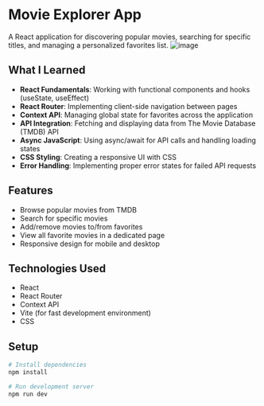 # Movie Explorer App

A React application for discovering popular movies, searching for specific titles, and managing a personalized favorites list.
![image](https://github.com/user-attachments/assets/ec5da014-bbdd-4f22-b5bd-772760252150)


## What I Learned

- **React Fundamentals**: Working with functional components and hooks (useState, useEffect)
- **React Router**: Implementing client-side navigation between pages
- **Context API**: Managing global state for favorites across the application
- **API Integration**: Fetching and displaying data from The Movie Database (TMDB) API
- **Async JavaScript**: Using async/await for API calls and handling loading states
- **CSS Styling**: Creating a responsive UI with CSS
- **Error Handling**: Implementing proper error states for failed API requests

## Features

- Browse popular movies from TMDB
- Search for specific movies
- Add/remove movies to/from favorites
- View all favorite movies in a dedicated page
- Responsive design for mobile and desktop

## Technologies Used

- React
- React Router
- Context API
- Vite (for fast development environment)
- CSS

## Setup

```bash
# Install dependencies
npm install

# Run development server
npm run dev
